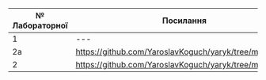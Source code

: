 |№ Лабораторної|Посилання|
|---|---|
|  1  |---|
|  2a |https://github.com/YaroslavKoguch/yaryk/tree/main/lab2a |
| 2 | https://github.com/YaroslavKoguch/yaryk/tree/main/lab2 |
